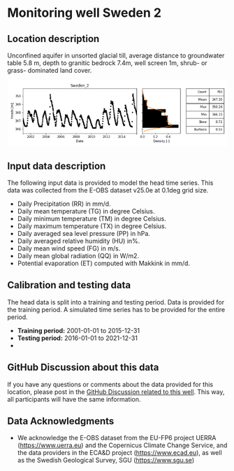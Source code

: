# Monitoring well Sweden 2

## Location description
Unconfined aquifer in unsorted glacial till, average distance to groundwater table 5.8 m, depth to granitic bedrock 
7.4m, well screen 1m,  shrub- or grass- dominated land cover.

![Head data](head_data.png)

## Input data description

The following input data is provided to model the head time series. This data was collected from the E-OBS dataset 
v25.0e at 0.1deg grid size.

- Daily Precipitation (RR) in mm/d.
- Daily mean temperature (TG) in degree Celsius.
- Daily minimum temperature (TM) in degree Celsius.
- Daily maximum temperature (TX) in degree Celsius.
- Daily averaged sea level pressure (PP) in hPa.
- Daily averaged relative humidity (HU) in%.
- Daily mean wind speed (FG) in m/s.
- Daily mean global radiation (QQ) in W/m2.
- Potential evaporation (ET) computed with Makkink in mm/d.

## Calibration and testing data

The head data is split into a training and testing period. Data is provided for the training period. A simulated time 
series has to be provided for the entire period.

- **Training period:** 2001-01-01 to 2015-12-31
- **Testing period:** 2016-01-01 to 2021-12-31
- 
## GitHub Discussion about this data

If you have any questions or comments about the data provided for this location, please post in the [GitHub 
Discussion related to this well](https://github.com/gwmodeling/challenge/discussions/4). This way, all participants 
will have the same information.

## Data Acknowledgments

- We acknowledge the E-OBS dataset from the EU-FP6 project UERRA (https://www.uerra.eu) and the Copernicus Climate 
Change Service, and the data providers in the ECA&D project (https://www.ecad.eu), as well as the Swedish Geological Survey, SGU (https://www.sgu.se)
